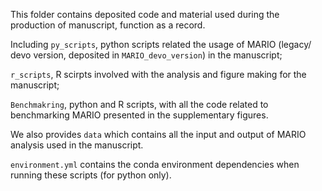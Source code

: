 This folder contains deposited code and material used during the production of manuscript, function as a record. 

Including ```py_scripts```, python scripts related the usage of MARIO (legacy/ devo version, deposited in ```MARIO_devo_version```) in the manuscript;

```r_scripts```, R scirpts involved with the analysis and figure making for the manuscript;

```Benchmakring```, python and R scripts, with all the code related to benchmarking MARIO presented in the supplementary figures. 

We also provides ```data``` which contains all the input and output of MARIO analysis used in the manuscript.

```environment.yml``` contains the conda environment dependencies when running these scripts (for python only).


